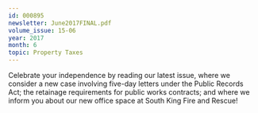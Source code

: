 ```yaml
---
id: 000895
newsletter: June2017FINAL.pdf
volume_issue: 15-06
year: 2017
month: 6
topic: Property Taxes
---
```


Celebrate your independence by reading our latest issue, where we consider a new case involving five-day letters under the Public Records Act; the retainage requirements for public works contracts; and where we inform you about our new office space at South King Fire and Rescue!